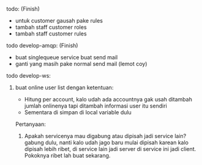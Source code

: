 todo: (Finish)
- untuk customer gausah pake rules
- tambah staff customer roles
- tambah staff customer rules 


todo develop-amqp: (Finish)
- buat singlequeue service buat send mail
- ganti yang masih pake normal send mail (lemot coy)

todo develop-ws:
1. buat online user list dengan ketentuan:
    - Hitung per account, kalo udah ada accountnya gak usah ditambah jumlah onlinenya tapi ditambah informasi user itu sendiri
    - Sementara di simpan di local variable dulu

    Pertanyaan: 
    1. Apakah servicenya mau digabung atau dipisah jadi service lain?
        gabung dulu, nanti kalo udah jago baru mulai dipisah karean kalo dipisah lebih ribet, di service lain jadi server di service ini jadi client.
        Pokoknya ribet lah buat sekarang.